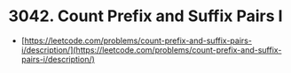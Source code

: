 # 3042. Count Prefix and Suffix Pairs I

- [https://leetcode.com/problems/count-prefix-and-suffix-pairs-i/description/](https://leetcode.com/problems/count-prefix-and-suffix-pairs-i/description/)
